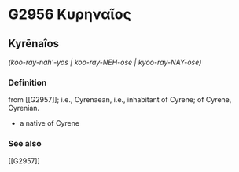 # G2956 Κυρηναῖος

## Kyrēnaîos

_(koo-ray-nah'-yos | koo-ray-NEH-ose | kyoo-ray-NAY-ose)_

### Definition

from [[G2957]]; i.e., Cyrenaean, i.e., inhabitant of Cyrene; of Cyrene, Cyrenian.

- a native of Cyrene

### See also

[[G2957]]

